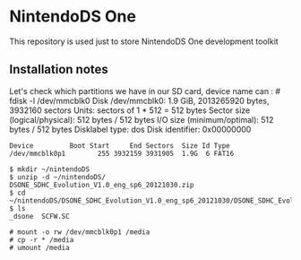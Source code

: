 # NintendoDS One
This repository is used just to store NintendoDS One development toolkit

## Installation notes
Let's check which partitions we have in our SD card, device name can :
    # fdisk -l /dev/mmcblk0
    Disk /dev/mmcblk0: 1.9 GiB, 2013265920 bytes, 3932160 sectors
    Units: sectors of 1 * 512 = 512 bytes
    Sector size (logical/physical): 512 bytes / 512 bytes
    I/O size (minimum/optimal): 512 bytes / 512 bytes
    Disklabel type: dos
    Disk identifier: 0x00000000
    
    Device         Boot Start     End Sectors  Size Id Type
    /dev/mmcblk0p1        255 3932159 3931905  1.9G  6 FAT16

    $ mkdir ~/nintendoDS
    $ unzip -d ~/nintendoDS/ DSONE_SDHC_Evolution_V1.0_eng_sp6_20121030.zip
    $ cd ~/nintendoDS/DSONE_SDHC_Evolution_V1.0_eng_sp6_20121030/DSONE_SDHC_Evolution_V1.0_eng_sp6_20121030/
    $ ls
    _dsone  SCFW.SC

    # mount -o rw /dev/mmcblk0p1 /media
    # cp -r * /media
    # umount /media
